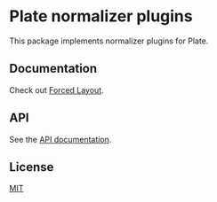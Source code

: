 # Plate normalizer plugins

This package implements normalizer plugins for Plate.

## Documentation

Check out
[Forced Layout](https://plate.udecode.io/docs/plugins/forced-layout).

## API

See the [API documentation](https://plate-api.udecode.io/globals.html). 

## License

[MIT](../../LICENSE)
